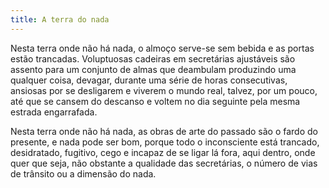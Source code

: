 ```yaml
---
title: A terra do nada
---
```


Nesta terra onde não há nada, o almoço serve-se sem bebida e as portas estão trancadas. Voluptuosas cadeiras em secretárias ajustáveis são assento para um conjunto de almas que deambulam produzindo uma qualquer coisa, devagar, durante uma série de horas consecutivas, ansiosas por se desligarem e viverem o mundo real, talvez, por um pouco, até que se cansem do descanso e voltem no dia seguinte pela mesma estrada engarrafada.

Nesta terra onde não há nada, as obras de arte do passado são o fardo do presente, e nada pode ser bom, porque todo o inconsciente está trancado, desidratado, fugitivo, cego e incapaz de se ligar lá fora, aqui dentro, onde quer que seja, não obstante a qualidade das secretárias, o número de vias de trânsito ou a dimensão do nada.